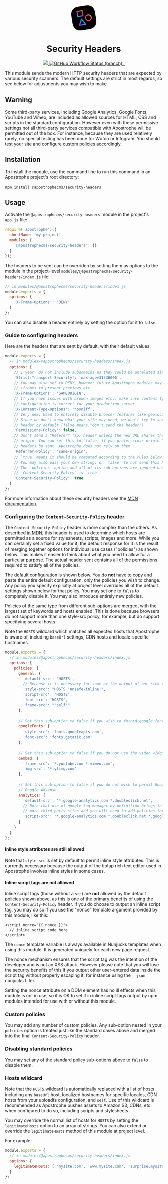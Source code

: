 <div align="center">
  <img src="https://raw.githubusercontent.com/apostrophecms/apostrophe/main/logo.svg" alt="ApostropheCMS logo" width="80" height="80">

  <h1>Security Headers</h1>
  <p>
    <a aria-label="Apostrophe logo" href="https://v3.docs.apostrophecms.org">
      <img src="https://img.shields.io/badge/MADE%20FOR%20Apostrophe%203-000000.svg?style=for-the-badge&logo=Apostrophe&labelColor=6516dd">
    </a>
    <a aria-label="Test status" href="https://github.com/apostrophecms/security-headers/actions">
      <img alt="GitHub Workflow Status (branch)" src="https://img.shields.io/github/workflow/status/apostrophecms/security-headers/tests/main?label=Tests&logo=github&labelColor=000&style=for-the-badge">
    </a>
    <a aria-label="Join the community on Discord" href="http://chat.apostrophecms.org">
      <img alt="" src="https://img.shields.io/discord/517772094482677790?color=5865f2&label=Join%20the%20Discord&logo=discord&logoColor=fff&labelColor=000&style=for-the-badge&logoWidth=20">
    </a>
    <a aria-label="License" href="https://github.com/apostrophecms/security-headers/blob/main/LICENSE.md">
      <img alt="" src="https://img.shields.io/static/v1?style=for-the-badge&labelColor=000000&label=License&message=MIT&color=3DA639">
    </a>
  </p>
</div>

This module sends the modern HTTP security headers that are expected by various security scanners. The default settings are strict in most regards, so see below for adjustments you may wish to make.

## Warning

Some third-party services, including Google Analytics, Google Fonts, YouTube and Vimeo, are included as allowed sources for HTML, CSS and scripts in the standard configuration. However even with these permissive settings not all third-party services compatible with Apostrophe will be permitted out of the box. For instance, because they are used relatively rarely, no special testing has been done for Wufoo or Infogram. You should test your site and configure custom policies accordingly.

## Installation

To install the module, use the command line to run this command in an Apostrophe project's root directory:

```
npm install @apostrophecms/security-headers
```

## Usage

Activate the `@apostrophecms/security-headers` module in the project's `app.js` file:

```javascript
require('apostrophe')({
  shortName: 'my-project',
  modules: {
    '@apostrophecms/security-headers': {}
  }
});
```

The headers to be sent can be overriden by setting them as options to the module in the project-level `modules/@apostrophecms/security-headers/index.js` file:

```javascript
// in modules/@apostrophecms/security-headers/index.js
module.exports = {
  options: {
    'X-Frame-Options': 'DENY'
  }
};
```

You can also disable a header entirely by setting the option for it to `false`.

### Guide to configuring headers

Here are the headers that are sent by default, with their default values:

```javascript
module.exports = {
  // in modules/@apostrophecms/security-headers/index.js
  options: {
    // 1 year. Do not include subdomains as they could be unrelated sites
    'Strict-Transport-Security': 'max-age=31536000',
    // You may also set to DENY, however future Apostrophe modules may use
    // iframes to present previews etc.
    'X-Frame-Options': 'SAMEORIGIN',
    // If you have issues with broken images etc., make sure content type
    // configuration is correct for your production server
    'X-Content-Type-Options': 'nosniff',
    // Very new. Used to entirely disable browser features like geolocation per host.
    // Since we don't know what your site may need, we don't try to set this
    // header by default (false means "don't send the header")
    'Permissions-Policy': false,
    // Don't send a "Referer" (sp) header unless the new URL shares the same
    // origin. You can set this to `false` if you prefer cross-origin "Referer"
    // headers be sent. Apostrophe does not rely on them
    'Referrer-Policy': 'same-origin',
    // `true` means it should be computed according to the rules below.
    // You may also pass your own string, or `false` to not send this header.
    // The `policies` option and all of its sub-options are ignored unless
    // `Content-Security-Policy` is `true`.
    'Content-Security-Policy': true
  }
};
```

For more information about these security headers see the [MDN documentation](https://developer.mozilla.org/en-US/docs/Web/HTTP/Headers#security).

### Configuring the `Content-Security-Policy` header

The `Content-Security-Policy` header is more complex than the others. As described [in MDN](https://developer.mozilla.org/en-US/docs/Web/HTTP/Headers/Content-Security-Policy), this header is used to determine which hosts are permitted as a source for stylesheets, scripts, images and more. While you can certainly set a fixed value for it, the default response for it is the result of merging together options for individual use cases ("policies") as shown below. This makes it easier to think about what you need to allow for a particular purpose. The actual header sent contains all of the permissions required to satisfy all of the policies.

The default configuration is shown below. You do **not** have to copy and paste the entire default configuration, only the policies you wish to change. Any policy you specify explicitly at project level overrides all of the default settings shown below for that
policy. You may set one to `false` to completely disable it. You may also introduce entirely new policies.

Policies of the same type from different sub-options are merged, with the largest set of keywords and hosts enabled. This is done because browsers do not support more than one style-src policy, for example, but do support specifying several hosts.

Note the `HOSTS` wildcard which matches all expected hosts that Apostrophe is aware of, including `baseUrl` settings, CDN hosts and locale-specific hostnames.

```javascript
module.exports = {
  // in modules/@apostrophecms/security-headers/index.js
  options: {
    policies: {
      general: {
        'default-src': 'HOSTS',
        // Because it is necessary for some of the output of our rich text editor
        'style-src': "HOSTS 'unsafe-inline'",
        'script-src': 'HOSTS',
        'font-src': 'HOSTS',
        'frame-src': "'self'"
      },

      // Set this sub-option to false if you wish to forbid google fonts
      googleFonts: {
        'style-src': 'fonts.googleapis.com',
        'font-src': 'fonts.gstatic.com'
      },

      // Set this sub-option to false if you do not use the video widget
      oembed: {
        'frame-src': '*.youtube.com *.vimeo.com',
        'img-src': '*.ytimg.com'
      },

      // Set this sub-option to false if you do not wish to permit Google Analytics and
      // Google Adsense
      analytics: {
        'default-src': '*.google-analytics.com *.doubleclick.net',
        // Note that use of google tag manager by definition brings in scripts from
        // more third party sites and you will need to add policies for them
        'script-src': '*.google-analytics.com *.doubleclick.net *.googletagmanager.com',
      }
    }
  }
};
```

#### Inline style attributes are still allowed

Note that `style-src` is set by default to permit inline style attributes. This is currently necessary because the output of the tiptap rich text editor used in Apostrophe involves inline
styles in some cases.

#### Inline script tags are **not** allowed

Inline script tags (those without a `src`) are **not** allowed by the default policies shown above, as this is one of the primary benefits of using the `Content-Security-Policy` header. If you do choose to output an inline script tag, you may do so if you use the "nonce" template argument provided by this module, like this:

```
<script nonce="{{ nonce }}">
  // inline script code here
</script>
```

The `nonce` template variable is always available in Nunjucks templates when using this module. It is generated uniquely for each new page request.

The nonce mechanism ensures that the script tag was the intention of the developer and is not an XSS attack. However please note that you will lose the security benefits of this if you output other user-entered data inside the script tag without properly escaping it, for instance using the `| json` nunjucks filter.

Setting the nonce attribute on a DOM element has no ill effects when this module is not in use, so it is OK to set it in inline script tags output by npm modules intended for use with or without this module.

### Custom policies

You may add any number of custom policies. Any sub-option nested in your
`policies` option is treated just like the standard cases above and merged into
the final `Content-Security-Policy` header.

### Disabling standard policies

You may set any of the standard policy sub-options above to `false` to disable them.

### Hosts wildcard

Note that the `HOSTS` wildcard is automatically replaced with a list of hosts including any `baseUrl` host, localized hostnames for specific locales, CDN hosts from your uploadfs configuration, and `self`. Use of this wildcard is recommended as Apostrophe pushes assets to Amazon S3, CDNs, etc. when configured to do so, including scripts and stylesheets.

You may override the normal list of hosts for `HOSTS` by setting the `legitimateHosts` option to an array of strings. You can also extend or override the `legitimateHosts` method of this module at project level.

For example:

```javascript
module.exports = {
  // in modules/@apostrophecms/security-headers/index.js
  options: {
    legitimateHosts: [ 'mysite.com', 'www.mysite.com', 'surprise.mysite.com' ]
  }
};
```

